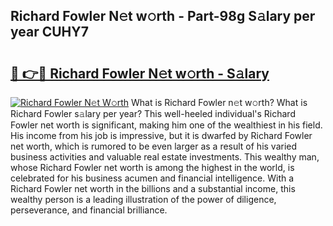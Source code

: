 ## Richard Fowler N𝚎t w𝚘rth - Part-98g S𝚊lary per year CUHY7

# <h2><a href="http://gc1v6lo.nevu.top/?p=Richard+Fowler">🔗 👉🔴 Richard Fowler N𝚎t w𝚘rth - S𝚊lary</a></h2>

[![Richard Fowler N𝚎t W𝚘rth](https://i.imgur.com/Oavwk0R.jpeg)](http://gc1v6lo.nevu.top/?p=Richard+Fowler)
What is Richard Fowler n𝚎t w𝚘rth? What is Richard Fowler s𝚊lary per year?
This well-heeled individual's Richard Fowler net worth is significant, making him one of the wealthiest in his field. His income from his job is impressive, but it is dwarfed by Richard Fowler net worth, which is rumored to be even larger as a result of his varied business activities and valuable real estate investments. This wealthy man, whose Richard Fowler net worth is among the highest in the world, is celebrated for his business acumen and financial intelligence. With a Richard Fowler net worth in the billions and a substantial income, this wealthy person is a leading illustration of the power of diligence, perseverance, and financial brilliance.
